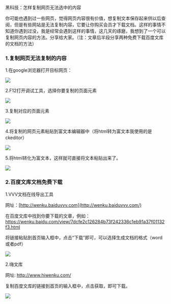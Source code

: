 黑科技：怎样复制网页无法选中的内容

你可能也遇到过一些网页，觉得网页内容很有价值，想复制文本保存起来供以后查阅，但是有些网站是无法复制内容，它要让你购买会员才下载文档。这样的事情不知道你遇到过没，我是经常会遇到这样的事情，这几天的琢磨，我想到了一个可以复制网页内容的方法。分享给大家。（注：文章后半段分享两种免费下载百度文库的文档的方法）

### 1.复制网页无法复制的内容

1.在google浏览器打开目标网页：

![](https://ae01.alicdn.com/kf/HTB1R6TMcA5E3KVjSZFC762uzXXap.png)

2.F12打开调试工具，选择你要复制的页面元素

![](https://ae01.alicdn.com/kf/HTB1jZjLcwmH3KVjSZKz7622OXXaO.png)

3.复制对应的页面元素

![](https://ae01.alicdn.com/kf/HTB1u86RcBCw3KVjSZFl763JkFXaJ.png)

4.将复制的网页元素粘贴到富文本编辑器中（将html转为富文本我使用的是ckeditor）

![](https://ae01.alicdn.com/kf/HTB17hvScBGw3KVjSZFD760WEpXaL.png)

5.将html转化为富文本，这样就可直接将文本粘贴出来了。

![](https://ae01.alicdn.com/kf/HTB1LQodXgFY.1VjSZFn763FHXXau.png)

### 2.百度文库文档免费下载

1.VVV文档在线导出工具

网址：[http://wenku.baiduvvv.com](http://wenku.baiduvvv.com/) 

在百度文库中找到你要下载的文章，例如：<https://wenku.baidu.com/view/7dcfe2c126284b73f242336c1eb91a37f01132f3.html> 

将链接粘贴到首页输入框中，点击“下载”即可，可以选择生成文档的格式（word或者pdf）

![](https://ae01.alicdn.com/kf/HTB1zffKcB1D3KVjSZFy762uFpXar.png)

2.嗨文库 

网址: <http://www.hiwenku.com/> 

复制百度文库的链接到首页的输入框中，点击获取，即可下载。

![](https://ae01.alicdn.com/kf/HTB1ugbJcBiE3KVjSZFM762QhVXak.png)

## 




